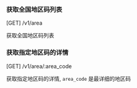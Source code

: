 ### 获取全国地区码列表

[GET] /v1/area

获取全国地区码列表

### 获取指定地区码的详情

[GET] /v1/area/:area_code

获取指定地区码的详情, `area_code` 是最详细的地区码
